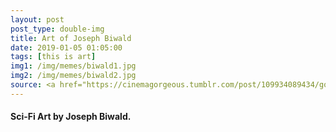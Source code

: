 ```yaml
---
layout: post
post_type: double-img
title: Art of Joseph Biwald
date: 2019-01-05 01:05:00
tags: [this is art]
img1: /img/memes/biwald1.jpg
img2: /img/memes/biwald2.jpg
source: <a href="https://cinemagorgeous.tumblr.com/post/109934089434/gorgeous-sci-fi-art-by-joseph-biwald" target="_blank" rel="nofollow">Cinemagorgeous</a>
---
```

#### Sci-Fi Art by Joseph Biwald.
